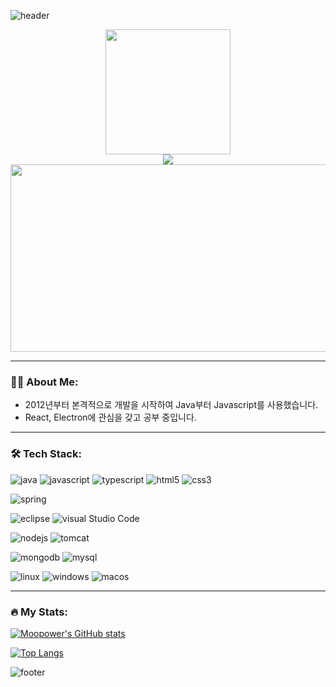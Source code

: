 ![header](https://capsule-render.vercel.app/api?type=Egg&color=timeAuto&fontAlign=50&fontAlignY=30&text=Hello%20I'm%20SuYong&desc=developer&descAlign=70&descAlignY=55&height=200&fontSize=60&fontColor=ffffff)

<div id="header" align="center">
  <img src="https://media.giphy.com/media/QTfX9Ejfra3ZmNxh6B/giphy.gif" width="200"/>
</div>

<div align="center">
  <a href="https://moonpower.github.io/"><img src="https://img.shields.io/badge/-moonpower.github.io-brightgreen?style=for-the-badge"/></a>
</div>

<div id="badges" align="center">
  <img src="https://komarev.com/ghpvc/?username=moonpower&style=flat-square&color=blue" alt=""/>
</div>
<div align="center">
  <img src="https://media.giphy.com/media/dWesBcTLavkZuG35MI/giphy.gif" width="600" height="300"/>
</div>

---

### 👨‍💻 About Me:

- 2012년부터 본격적으로 개발을 시작하여 Java부터 Javascript를 사용했습니다.
- React, Electron에 관심을 갖고 공부 중입니다.

---

### 🛠 Tech Stack:

![java](https://img.shields.io/badge/JAVA-007396?style=flat-square&logo=Java&logoColor=white)
![javascript](https://img.shields.io/badge/JAVASCRIPT-F7D1E?style=flat-square&logo=JavaScript&logoColor=white)
![typescript](https://img.shields.io/badge/TypeScript-3178C6?style=flat-square&logo=TypeScript&logoColor=white)
![html5](https://img.shields.io/badge/HTML5-E34F26?style=flat-square&logo=HTML5&logoColor=white)
![css3](https://img.shields.io/badge/CSS3-1572B6?style=flat-square&logo=CSS3&logoColor=white)

![spring](https://img.shields.io/badge/Sprring-6DB33F?style=flat-square&logo=Spring&logoColor=white)

![eclipse](https://img.shields.io/badge/Eclipse%20IDE-2C2255?style=flat-square&logo=Eclipse%20IDE&logoColor=white)
![visual Studio Code](https://img.shields.io/badge/Visual%20Studio%20Code-007ACC?style=flat-square&logo=Visual%20Studio%20Code&logoColor=white)

![nodejs](https://img.shields.io/badge/Node.js-339933?style=flat-square&logo=Node.js&logoColor=white)
![tomcat](https://img.shields.io/badge/Apache%20Tomcat-F8DC75?style=flat-square&logo=Apache%20Tomcat&logoColor=white)

![mongodb](https://img.shields.io/badge/MongoDB-47A248?style=flat-square&logo=MongoDB&logoColor=white)
![mysql](https://img.shields.io/badge/MySQL-4479A1?style=flat-square&logo=MySQL&logoColor=white)

![linux](https://img.shields.io/badge/Linux-FCC624?style=flat-square&logo=Linux&logoColor=white)
![windows](https://img.shields.io/badge/Windows-0078D6?style=flat-square&logo=Windows&logoColor=white)
![macos](https://img.shields.io/badge/macOS-000000?style=flat-square&logo=macOS&logoColor=white)

---

### 🔥 My Stats:
[![Moopower's GitHub stats](https://github-readme-stats.vercel.app/api?username=moonpower)](https://github.com/anuraghazra/github-readme-stats)

[![Top Langs](https://github-readme-stats.vercel.app/api/top-langs/?username=moonpower&layout=compact)](https://github.com/anuraghazra/github-readme-stats)

![footer](https://capsule-render.vercel.app/api?section=footer&type=waving&color=timeAuto)
